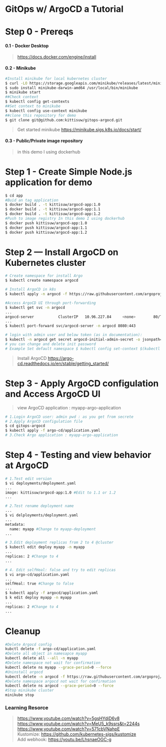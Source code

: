 # GitOps w/ ArgoCD a Tutorial
# Step 0 - Prereqs
#### 0.1 - Docker Desktop
>https://docs.docker.com/engine/install
#### 0.2 - Minikube
```bash
#Install minikube for local kubernetes cluster
$ curl -LO https://storage.googleapis.com/minikube/releases/latest/minikube-darwin-amd64
$ sudo install minikube-darwin-amd64 /usr/local/bin/minikube
$ minikube start
##Check context
$ kubectl config get-contexts
##Set context to minikube
$ kubectl config use-context minikube
##clone this repository for demo
$ git clone git@github.com:kittisuw/gitops-argocd.git
```
> Get started minikube https://minikube.sigs.k8s.io/docs/start/
#### 0.3 - Public/Private image repository
> in this demo I using dockerhub
# Step 1 - Create Simple Node.js application for demo
```bash
$ cd app
#Buid an tag application
$ docker build . -t kittisuw/argocd-app:1.0
$ docker build . -t kittisuw/argocd-app:1.1
$ docker build . -t kittisuw/argocd-app:1.2
#Push to image registry In this demo I using dockerhub
$ docker push kittisuw/argocd-app:1.0
$ docker push kittisuw/argocd-app:1.1
$ docker push kittisuw/argocd-app:1.2
```
# Step 2 — Install ArgoCD on Kubernetes cluster
```bash
# Create namespace for install Argo
$ kubectl create namespace argocd

# Install ArgoCD in k8s
$ kubectl apply -n argocd -f https://raw.githubusercontent.com/argoproj/argo-cd/stable/manifests/install.yaml

#Access ArgoCD UI through port-forwarding
$ kubectl get svc -n argocd
...
argocd-server           ClusterIP   10.96.227.84     <none>        80/TCP,443/TCP               35h
...
$ kubectl port-forward svc/argocd-server -n argocd 8080:443

# login with admin user and below token (as in documentation):
$ kubectl -n argocd get secret argocd-initial-admin-secret -o jsonpath="{.data.password}" | base64 --decode && echo
# you can change and delete init password
# Example Set default namespace $ kubectl config set-context $(kubectl config current-context) --namespace=argocd
```
> Install ArgoCD https://argo-cd.readthedocs.io/en/stable/getting_started/
# Step 3 - Apply ArgoCD configulation and Access ArgoCD UI
> view ArgoCD application : myapp-argo-application
```bash
# 1.Login ArgoCD user: admin pwd : as you get from secrete
# 2.Apply ArgoCD configulation file
$ cd gitops-argocd
$ kubectl apply -f argo-cd/application.yaml
# 3.Check Argo application : myapp-argo-application
```
# Step 4 - Testing and view behavior at ArgoCD
```bash
# 1.Test edit version
$ vi deployments/deployment.yaml 
...
image: kittisuw/argocd-app:1.0 #Edit to 1.1 or 1.2
...

# 2.Test rename deployment name
...
$ vi delployments/deployment.yaml
...
metadata:
  name: myapp #Change to myapp-deployment
...

# 3.Edit deployment replicas from 2 to 4 @cluster
$ kubectl edit deploy myapp -n myapp
...
replicas: 2 #Change to 4
...

# 4. Edit selfHeal: false and try to edit replicas
$ vi argo-cd/application.yaml
...
selfHeal: true #Change to false
...
$ kubectl apply -f argocd/application.yaml
$ k edit deploy myapp -n myapp
...
replicas: 2 #Change to 4
...
```
# Cleanup
```bash
#Delete Argocd config
kubctl delete -f argo-cd/application.yaml
#Delete all object in namesapce myapp
kubectl delete all --all -n myapp
#Delete namespace not wait for confirmation
kubectl delete ns myapp --grace-period=0 --force
#Uninstall argocd
kubectl delete -n argocd -f https://raw.githubusercontent.com/argoproj/argo-cd/stable/manifests/install.yaml
#Delete namespace argocd not wait for confirmation
kubectl delete ns argocd --grace-period=0 --force
#Stop minikube cluster
minikube stop
```
### Learning Resorce
> https://www.youtube.com/watch?v=5gsHYdiD6v8   
> https://www.youtube.com/watch?v=MeU5_k9ssrs&t=2244s   
> https://www.youtube.com/watch?v=571cbVNahpE   
> Kustomize: https://github.com/kubernetes-sigs/kustomize   
> Add webhook: https://youtu.be/LhsnaeOGC-g